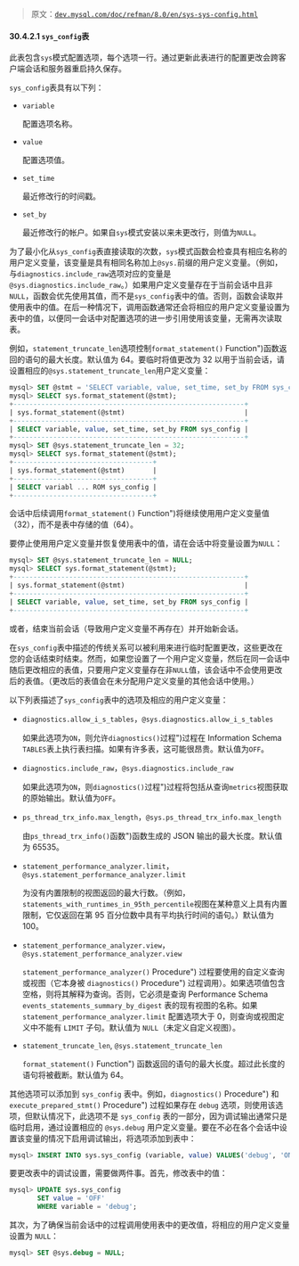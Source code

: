 > 原文：[`dev.mysql.com/doc/refman/8.0/en/sys-sys-config.html`](https://dev.mysql.com/doc/refman/8.0/en/sys-sys-config.html)

#### 30.4.2.1 `sys_config`表

此表包含`sys`模式配置选项，每个选项一行。通过更新此表进行的配置更改会跨客户端会话和服务器重启持久保存。

`sys_config`表具有以下列：

+   `variable`

    配置选项名称。

+   `value`

    配置选项值。

+   `set_time`

    最近修改行的时间戳。

+   `set_by`

    最近修改行的帐户。如果自`sys`模式安装以来未更改行，则值为`NULL`。

为了最小化从`sys_config`表直接读取的次数，`sys`模式函数会检查具有相应名称的用户定义变量，该变量是具有相同名称加上`@sys.`前缀的用户定义变量。（例如，与`diagnostics.include_raw`选项对应的变量是`@sys.diagnostics.include_raw`。）如果用户定义变量存在于当前会话中且非`NULL`，函数会优先使用其值，而不是`sys_config`表中的值。否则，函数会读取并使用表中的值。在后一种情况下，调用函数通常还会将相应的用户定义变量设置为表中的值，以便同一会话中对配置选项的进一步引用使用该变量，无需再次读取表。

例如，`statement_truncate_len`选项控制`format_statement()` Function")函数返回的语句的最大长度。默认值为 64。要临时将值更改为 32 以用于当前会话，请设置相应的`@sys.statement_truncate_len`用户定义变量：

```sql
mysql> SET @stmt = 'SELECT variable, value, set_time, set_by FROM sys_config';
mysql> SELECT sys.format_statement(@stmt);
+----------------------------------------------------------+
| sys.format_statement(@stmt)                              |
+----------------------------------------------------------+
| SELECT variable, value, set_time, set_by FROM sys_config |
+----------------------------------------------------------+
mysql> SET @sys.statement_truncate_len = 32;
mysql> SELECT sys.format_statement(@stmt);
+-----------------------------------+
| sys.format_statement(@stmt)       |
+-----------------------------------+
| SELECT variabl ... ROM sys_config |
+-----------------------------------+
```

会话中后续调用`format_statement()` Function")将继续使用用户定义变量值（32），而不是表中存储的值（64）。

要停止使用用户定义变量并恢复使用表中的值，请在会话中将变量设置为`NULL`：

```sql
mysql> SET @sys.statement_truncate_len = NULL;
mysql> SELECT sys.format_statement(@stmt);
+----------------------------------------------------------+
| sys.format_statement(@stmt)                              |
+----------------------------------------------------------+
| SELECT variable, value, set_time, set_by FROM sys_config |
+----------------------------------------------------------+
```

或者，结束当前会话（导致用户定义变量不再存在）并开始新会话。

在`sys_config`表中描述的传统关系可以被利用来进行临时配置更改，这些更改在您的会话结束时结束。然而，如果您设置了一个用户定义变量，然后在同一会话中随后更改相应的表值，只要用户定义变量存在非`NULL`值，该会话中不会使用更改后的表值。（更改后的表值会在未分配用户定义变量的其他会话中使用。）

以下列表描述了`sys_config`表中的选项及相应的用户定义变量：

+   `diagnostics.allow_i_s_tables`，`@sys.diagnostics.allow_i_s_tables`

    如果此选项为`ON`，则允许`diagnostics()`过程")过程在 Information Schema `TABLES`表上执行表扫描。如果有许多表，这可能很昂贵。默认值为`OFF`。

+   `diagnostics.include_raw`，`@sys.diagnostics.include_raw`

    如果此选项为`ON`，则`diagnostics()`过程")过程将包括从查询`metrics`视图获取的原始输出。默认值为`OFF`。

+   `ps_thread_trx_info.max_length`，`@sys.ps_thread_trx_info.max_length`

    由`ps_thread_trx_info()`函数")函数生成的 JSON 输出的最大长度。默认值为 65535。

+   `statement_performance_analyzer.limit`，`@sys.statement_performance_analyzer.limit`

    为没有内置限制的视图返回的最大行数。（例如，`statements_with_runtimes_in_95th_percentile`视图在某种意义上具有内置限制，它仅返回在第 95 百分位数中具有平均执行时间的语句。）默认值为 100。

+   `statement_performance_analyzer.view`，`@sys.statement_performance_analyzer.view`

    `statement_performance_analyzer()` Procedure") 过程要使用的自定义查询或视图（它本身被 `diagnostics()` Procedure") 过程调用）。如果选项值包含空格，则将其解释为查询。否则，它必须是查询 Performance Schema `events_statements_summary_by_digest` 表的现有视图的名称。如果 `statement_performance_analyzer.limit` 配置选项大于 0，则查询或视图定义中不能有 `LIMIT` 子句。默认值为 `NULL`（未定义自定义视图）。

+   `statement_truncate_len`, `@sys.statement_truncate_len`

    `format_statement()` Function") 函数返回的语句的最大长度。超过此长度的语句将被截断。默认值为 64。

其他选项可以添加到 `sys_config` 表中。例如，`diagnostics()` Procedure") 和 `execute_prepared_stmt()` Procedure") 过程如果存在 `debug` 选项，则使用该选项，但默认情况下，此选项不是 `sys_config` 表的一部分，因为调试输出通常只是临时启用，通过设置相应的 `@sys.debug` 用户定义变量。要在不必在各个会话中设置该变量的情况下启用调试输出，将选项添加到表中：

```sql
mysql> INSERT INTO sys.sys_config (variable, value) VALUES('debug', 'ON');
```

要更改表中的调试设置，需要做两件事。首先，修改表中的值：

```sql
mysql> UPDATE sys.sys_config
       SET value = 'OFF'
       WHERE variable = 'debug';
```

其次，为了确保当前会话中的过程调用使用表中的更改值，将相应的用户定义变量设置为 `NULL`：

```sql
mysql> SET @sys.debug = NULL;
```
